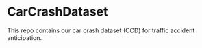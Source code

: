 # CarCrashDataset
This repo contains our car crash dataset (CCD) for traffic accident anticipation.
